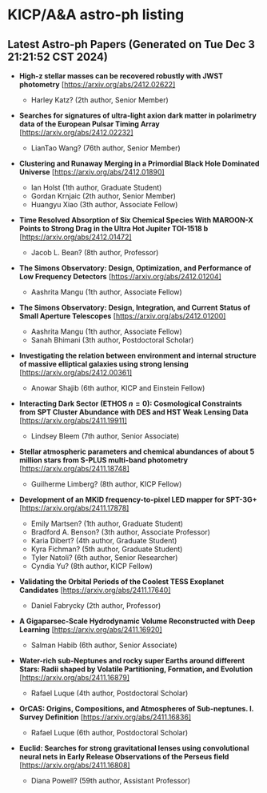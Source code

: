 # KICP/A&A astro-ph listing

## Latest Astro-ph Papers (Generated on Tue Dec  3 21:21:52 CST 2024)

- **High-z stellar masses can be recovered robustly with JWST photometry**
[https://arxiv.org/abs/2412.02622]
  + Harley Katz? (2th author, Senior Member)

- **Searches for signatures of ultra-light axion dark matter in polarimetry data of the European Pulsar Timing Array**
[https://arxiv.org/abs/2412.02232]
  + LianTao Wang? (76th author, Senior Member)

- **Clustering and Runaway Merging in a Primordial Black Hole Dominated Universe**
[https://arxiv.org/abs/2412.01890]
  + Ian Holst (1th author, Graduate Student)
  + Gordan Krnjaic (2th author, Senior Member)
  + Huangyu Xiao (3th author, Associate Fellow)

- **Time Resolved Absorption of Six Chemical Species With MAROON-X Points to Strong Drag in the Ultra Hot Jupiter TOI-1518 b**
[https://arxiv.org/abs/2412.01472]
  + Jacob L. Bean? (8th author, Professor)

- **The Simons Observatory: Design, Optimization, and Performance of Low Frequency Detectors**
[https://arxiv.org/abs/2412.01204]
  + Aashrita Mangu (1th author, Associate Fellow)

- **The Simons Observatory: Design, Integration, and Current Status of Small Aperture Telescopes**
[https://arxiv.org/abs/2412.01200]
  + Aashrita Mangu (1th author, Associate Fellow)
  + Sanah Bhimani (3th author, Postdoctoral Scholar)

- **Investigating the relation between environment and internal structure of massive elliptical galaxies using strong lensing**
[https://arxiv.org/abs/2412.00361]
  + Anowar Shajib (6th author, KICP and Einstein Fellow)

- **Interacting Dark Sector (ETHOS $n=0$): Cosmological Constraints from SPT Cluster Abundance with DES and HST Weak Lensing Data**
[https://arxiv.org/abs/2411.19911]
  + Lindsey Bleem (7th author, Senior Associate)

- **Stellar atmospheric parameters and chemical abundances of about 5 million stars from S-PLUS multi-band photometry**
[https://arxiv.org/abs/2411.18748]
  + Guilherme Limberg? (8th author, KICP Fellow)

- **Development of an MKID frequency-to-pixel LED mapper for SPT-3G+**
[https://arxiv.org/abs/2411.17878]
  + Emily Martsen? (1th author, Graduate Student)
  + Bradford A. Benson? (3th author, Associate Professor)
  + Karia Dibert? (4th author, Graduate Student)
  + Kyra Fichman? (5th author, Graduate Student)
  + Tyler Natoli? (6th author, Senior Researcher)
  + Cyndia Yu? (8th author, KICP Fellow)

- **Validating the Orbital Periods of the Coolest TESS Exoplanet Candidates**
[https://arxiv.org/abs/2411.17640]
  + Daniel Fabrycky (2th author, Professor)

- **A Gigaparsec-Scale Hydrodynamic Volume Reconstructed with Deep Learning**
[https://arxiv.org/abs/2411.16920]
  + Salman Habib (6th author, Senior Associate)

- **Water-rich sub-Neptunes and rocky super Earths around different Stars: Radii shaped by Volatile Partitioning, Formation, and Evolution**
[https://arxiv.org/abs/2411.16879]
  + Rafael Luque (4th author, Postdoctoral Scholar)

- **OrCAS: Origins, Compositions, and Atmospheres of Sub-neptunes. I. Survey Definition**
[https://arxiv.org/abs/2411.16836]
  + Rafael Luque (6th author, Postdoctoral Scholar)

- **Euclid: Searches for strong gravitational lenses using convolutional neural nets in Early Release Observations of the Perseus field**
[https://arxiv.org/abs/2411.16808]
  + Diana Powell? (59th author, Assistant Professor)

